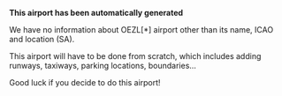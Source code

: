 **This airport has been automatically generated**

We have no information about OEZL[*] airport other than its name, ICAO and location (SA).

This airport will have to be done from scratch, which includes adding runways, taxiways, parking locations, boundaries...

Good luck if you decide to do this airport!